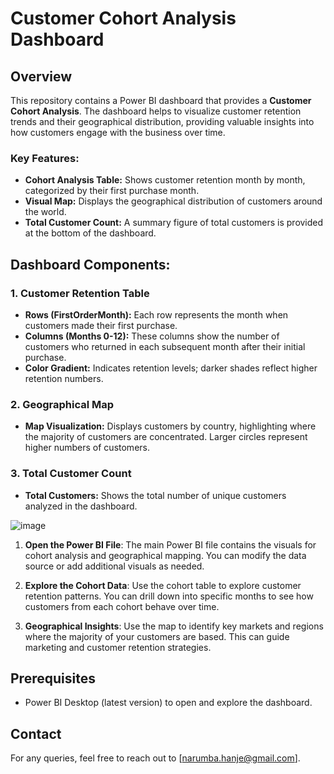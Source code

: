 # Customer Cohort Analysis Dashboard

## Overview
This repository contains a Power BI dashboard that provides a **Customer Cohort Analysis**. The dashboard helps to visualize customer retention trends and their geographical distribution, providing valuable insights into how customers engage with the business over time.

### Key Features:
- **Cohort Analysis Table:** Shows customer retention month by month, categorized by their first purchase month.
- **Visual Map:** Displays the geographical distribution of customers around the world.
- **Total Customer Count:** A summary figure of total customers is provided at the bottom of the dashboard.

## Dashboard Components:

### 1. Customer Retention Table
- **Rows (FirstOrderMonth):** Each row represents the month when customers made their first purchase.
- **Columns (Months 0-12):** These columns show the number of customers who returned in each subsequent month after their initial purchase.
- **Color Gradient:** Indicates retention levels; darker shades reflect higher retention numbers.

### 2. Geographical Map
- **Map Visualization:** Displays customers by country, highlighting where the majority of customers are concentrated. Larger circles represent higher numbers of customers.
  
### 3. Total Customer Count
- **Total Customers:** Shows the total number of unique customers analyzed in the dashboard.


 ![image](https://github.com/user-attachments/assets/84b6aaa2-76ac-4079-b573-13ec2e070a46)

   
1. **Open the Power BI File**: 
   The main Power BI file contains the visuals for cohort analysis and geographical mapping. You can modify the data source or add additional visuals as needed.
   
2. **Explore the Cohort Data**: 
   Use the cohort table to explore customer retention patterns. You can drill down into specific months to see how customers from each cohort behave over time.

3. **Geographical Insights**: 
   Use the map to identify key markets and regions where the majority of your customers are based. This can guide marketing and customer retention strategies.

## Prerequisites
- Power BI Desktop (latest version) to open and explore the dashboard.

## Contact
For any queries, feel free to reach out to [narumba.hanje@gmail.com].


